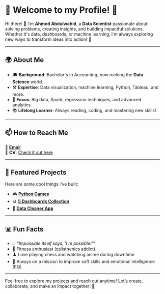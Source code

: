 # 🌟 Welcome to my Profile! 🌟  

Hi there! 👋 I'm **Ahmed Abdulwahid**, a **Data Scientist** passionate about solving problems, creating insights, and building impactful solutions. Whether it's data, dashboards, or machine learning, I'm always exploring new ways to transform ideas into action! 🚀  

---

## 🌍 About Me  
- 🎓 **Background**: Bachelor's in Accounting, now rocking the **Data Science** world.  
- 🛠️ **Expertise**: Data visualization, machine learning, Python, Tableau, and more.  
- 🎯 **Focus**: Big data, Spark, regression techniques, and advanced analytics.  
- 📚 **Lifelong Learner**: Always reading, coding, and mastering new skills!  

---

## 📫 How to Reach Me  
📧 [**Email**](ahmedabdulwahid.data@gmail.com)  
📄 **CV**: [Check it out here](https://drive.google.com/file/d/1w7J7Mv4mYzuaHWdYqNiB8uvu3CARUzjh/view?usp=sharing)  

---

## 🚀 Featured Projects  
Here are some cool things I've built:  
- 🎮 [**Python Games**](https://github.com/AhmedAbdulWahid-Data/Python_Games) 
- 📊 [**5 Dashboards Collection**](https://github.com/AhmedAbdulWahid-Data/Top_5_Dashboards) 
- 🤖 [**Data Cleaner App**](https://github.com/AhmedAbdulWahid-Data/Data_Cleaner_app)  

---

## 📊 Fun Facts  
- 💡 *"Impossible itself says, 'I'm possible!'"*  
- 🤸 Fitness enthusiast (calisthenics addict).  
- ♟️ Love playing chess and watching anime during downtime.  
- 🌱 Always on a mission to improve soft skills and emotional intelligence (EQ).  

---

Feel free to explore my projects and reach out anytime! Let’s create, collaborate, and make an impact together! 💪  
